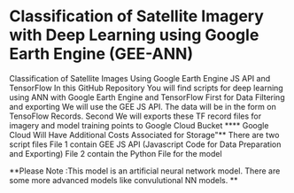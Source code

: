 # Classification of Satellite Imagery with Deep Learning using Google Earth Engine (GEE-ANN)



Classification of Satellite Images Using Google Earth Engine JS API and TensorFlow
In this GitHub Repository You will find scripts for deep learning using ANN with Google Earth Engine and TensorFlow
First for Data Filtering and exporting We will use the GEE JS API. The data will be in the form on TensoFlow Records.
Second We will exports these TF record files for imagery and model training points to Google Cloud Bucket
**** Google Cloud Will Have Additional Costs Associated for Storage"**
There are two script files
File 1 contain GEE JS API (Javascript Code for Data Preparation and Exporting)
File 2 contain the Python File for the model


**Please Note :This model is an artificial neural network model. There are some more advanced models like convulutional NN models. **
